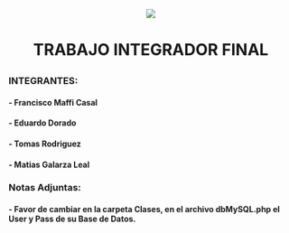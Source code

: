 <p align="center"><img src="http://dorado.aberturas-fair.com.ar/imagenes/tudi4.svg"></p>


# <P align=center>TRABAJO INTEGRADOR FINAL</P>

### INTEGRANTES:

#### - Francisco Maffi Casal
#### - Eduardo Dorado
#### - Tomas Rodriguez
#### - Matias Galarza Leal

### Notas Adjuntas:

#### - Favor de cambiar en la carpeta Clases, en el archivo dbMySQL.php el User y Pass de su Base de Datos.
